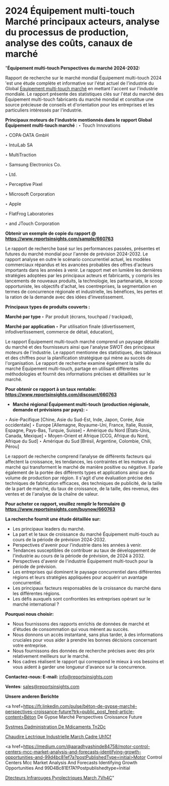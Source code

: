 # 2024 Équipement multi-touch Marché principaux acteurs, analyse du processus de production, analyse des coûts, canaux de marché

"<strong>Équipement multi-touch Perspectives du marché 2024-2032:</strong>

Rapport de recherche sur le marché mondial Équipement multi-touch 2024 'est une étude complète et informative sur l'état actuel de l'industrie du Global <a href=https://www.reportsinsights.com/sample/660763>Équipement multi-touch marché</a> en mettant l'accent sur l'industrie mondiale. Le rapport présente des statistiques clés sur l'état du marché des Équipement multi-touch fabricants du marché mondial et constitue une source précieuse de conseils et d'orientation pour les entreprises et les particuliers intéressés par l'industrie.

<strong>Principaux moteurs de l'industrie mentionnés dans le rapport Global Équipement multi-touch marché</strong> :
‣ Touch Innovations

‣ COPA-DATA GmbH

‣ IntuiLab SA

‣ MultiTraction

‣ Samsung Electronics Co.

‣ Ltd.

‣ Perceptive Pixel

‣ Microsoft Corporation

‣ Apple

‣ FlatFrog Laboratories

‣ and JTouch Corporation

<strong>Obtenir un exemple de copie du rapport @ <a href=https://www.reportsinsights.com/sample/660763>https://www.reportsinsights.com/sample/660763</a></strong>

Le rapport de recherche basé sur les performances passées, présentes et futures du marché mondial pour l'année de prévision 2024-2032. Le rapport analyse en outre le scénario concurrentiel actuel, les modèles commerciaux répandus et les avancées probables des offres d'acteurs importants dans les années à venir. Le rapport met en lumière les dernières stratégies adoptées par les principaux acteurs et fabricants, y compris les lancements de nouveaux produits, la technologie, les partenariats, le scoop opportuniste, les objectifs d'achat, les coentreprises, la segmentation en termes de concurrence régionale et industrielle, les bénéfices, les pertes et la ration de la demande avec des idées d'investissement.

<strong>Principaux types de produits couverts :</strong>

<strong>Marché par type </strong>
‣ Par produit (écrans, touchpad / trackpad),

<strong>Marché par application </strong>
‣ Par utilisation finale (divertissement, infodivertissement, commerce de détail, éducation),

Le rapport Équipement multi-touch marché comprend un paysage détaillé du marché et des fournisseurs ainsi que l'analyse SWOT des principaux moteurs de l'industrie. Le rapport mentionne des statistiques, des tableaux et des chiffres pour la planification stratégique qui mène au succès de l'organisation. Le rapport de recherche examine également la taille du marché Équipement multi-touch, partage en utilisant différentes méthodologies et fournit des informations précises et détaillées sur le marché.

<strong>Pour obtenir ce rapport à un taux rentable: <a href=https://www.reportsinsights.com/discount/660763>https://www.reportsinsights.com/discount/660763</a></strong>
<ul>
  <li><strong>Marché régional Équipement multi-touch (production régionale, demande et prévisions par pays): -</strong></li>
</ul>
‣ Asie-Pacifique [Chine, Asie du Sud-Est, Inde, Japon, Corée, Asie occidentale]
‣ Europe [Allemagne, Royaume-Uni, France, Italie, Russie, Espagne, Pays-Bas, Turquie, Suisse]
‣ Amérique du Nord [États-Unis, Canada, Mexique]
‣ Moyen-Orient et Afrique [CCG, Afrique du Nord, Afrique du Sud]
‣ Amérique du Sud [Brésil, Argentine, Colombie, Chili, Pérou]

Le rapport de recherche comprend l’analyse de différents facteurs qui affectent la croissance, les tendances, les contraintes et les moteurs du marché qui transforment le marché de manière positive ou négative. Il parle également de la portée des différents types et applications ainsi que du volume de production par région. Il s'agit d'une évaluation précise des techniques de fabrication efficaces, des techniques de publicité, de la taille de la part de marché, du taux de croissance, de la taille, des revenus, des ventes et de l'analyse de la chaîne de valeur.

<strong>Pour acheter ce rapport, veuillez remplir le formulaire @   <a href=https://www.reportsinsights.com/buynow/660763>https://www.reportsinsights.com/buynow/660763</a></strong>

<strong>La recherche fournit une étude détaillée sur:</strong>
<ul>
  <li>Les principaux leaders du marché.</li>
  <li>La part et le taux de croissance du marché Équipement multi-touch au cours de la période de prévision 2024-2032.</li>
  <li>Perspectives d'avenir pour l'industrie dans les années à venir.</li>
  <li>Tendances susceptibles de contribuer au taux de développement de l'industrie au cours de la période de prévision, de 2024 à 2032.</li>
  <li>Perspectives d'avenir de l'industrie Équipement multi-touch pour la période de prévision.</li>
  <li>Les entreprises qui dominent le paysage concurrentiel dans différentes régions et leurs stratégies appliquées pour acquérir un avantage concurrentiel.</li>
  <li>Les principaux facteurs responsables de la croissance du marché dans les différentes régions.</li>
  <li>Les défis auxquels sont confrontées les entreprises opérant sur le marché international ?</li>
</ul>
<strong>Pourquoi nous choisir:</strong>
<ul>
  <li>Nous fournissons des rapports enrichis de données de marché et d'études de consommation qui vous mènent au succès.</li>
  <li>Nous donnons un accès instantané, sans plus tarder, à des informations cruciales pour vous aider à prendre les bonnes décisions concernant votre entreprise.</li>
  <li>Nous fournissons des données de recherche précises avec des prix relativement meilleurs sur le marché.</li>
  <li>Nos cadres réalisent le rapport qui correspond le mieux à vos besoins et vous aident à garder une longueur d'avance sur la concurrence.</li>
</ul>
<strong>Contactez-nous:
</strong><strong>E-mail:</strong> <a href=mailto:info@reportsinsights.com>info@reportsinsights.com</a>

<strong>Ventes</strong>: <a href=mailto:sales@reportsinsights.com>sales@reportsinsights.com</a>

<strong>Unsere anderen Berichte</strong>

<a href=https://fr.linkedin.com/pulse/béton-de-gypse-marché-perspectives-croissance-future?trk=public_post_feed-article-content>Béton De Gypse Marché Perspectives Croissance Future</a>

<a href=https://www.linkedin.com/pulse/syst%C3%A8mes-dadministration-de-m%C3%A9dicaments-tn2dc/>Systmes Dadministration De Mdicaments Tn2Dc</a>

<a href=https://www.linkedin.com/pulse/chaudi%C3%A8re-%C3%A9lectrique-industrielle-march%C3%A9-cadre-uh1cf/>Chaudire Lectrique Industrielle March Cadre Uh1Cf</a>

<a href=https://medium.com/@aaradhyashinde84758/motor-control-centers-mcc-market-analysis-and-forecasts-identifying-growth-opportunities-and-99d4bc81ef7a?postPublishedType=initial>Motor Control Centers Mcc Market Analysis And Forecasts Identifying Growth Opportunities And 99D4Bc81Ef7A?Postpublishedtype=Initial</a>

<a href=https://www.linkedin.com/pulse/d%C3%A9tecteurs-infrarouges-pyro%C3%A9lectriques-march%C3%A9-7vh4c/>Dtecteurs Infrarouges Pyrolectriques March 7Vh4C</a>"
